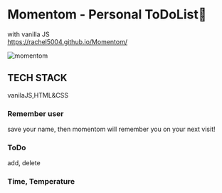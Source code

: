 # Momentom - Personal ToDoList🌿
with vanilla JS<br>
https://rachel5004.github.io/Momentom/

![momentom](https://user-images.githubusercontent.com/75432228/111479706-90c94e00-8774-11eb-8234-8b2d96ff549d.gif)

## TECH STACK
 vanilaJS,HTML&CSS

### Remember user
save your name, then momentom will remember you on your next visit!
### ToDo
add, delete
### Time, Temperature
